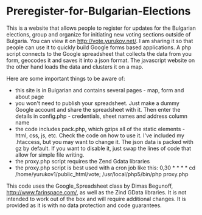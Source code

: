 Preregister-for-Bulgarian-Elections
===================================

This is a website that allows people to register for updates for the Bulgarian elections, group and organize for initiating new voting sections outside of Bulgaria. You can view it on http://vote.yurukov.net/. I am sharing it so that people can use it to quickly build Google forms based applications. A php script connects to the Google spreadsheet that collects the data from you form, geocodes it and saves it into a json format. The javascript website on the other hand loads the data and clusters it on a map. 

Here are some important things to be aware of:
- this site is in Bulgarian and contains several pages - map, form and about page
- you won't need to publish your spreadsheet. Just make a dummy Google account and share the spreadsheet with it. Then enter the details in config.php - credentials, sheet names and address column name
- the code includes pack.php, which gzips all of the static elements - html, css, js, etc. Check the code on how to use it. I've included my .htaccess, but you may want to change it. The json data is packed with gz by default. If you want to disable it, just swap the lines of code that allow for simple file writing.
- the proxy.php script requires the Zend Gdata libraries
- the proxy.php script is best used with a cron job like this:
0,30 * * * * cd /home/yurukov1/public_html/vote; /usr/local/php5/bin/php proxy.php

This code uses the Google_Spreadsheet class by Dimas Begunoff, http://www.farinspace.com/, as well as the Zind GData libraries. It is not intended to work out of the box and will require additional changes. It is provided as it is with no data protection and code guarantees.
